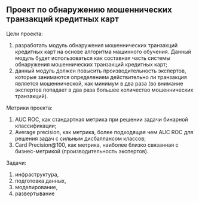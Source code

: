 ## Проект по обнаружению мошеннических транзакций кредитных карт
Цели проекта:
1) разработать модуль обнаружения мошеннических транзакций кредитных карт на основе алгоритма машинного обучения. Данный модуль будет использоваться как составная часть системы обнаружения мошеннических транзакций кредитных карт;
2) данный модуль должен повысить производительность экспертов, которые занимаются определением действительно ли транзакция является мошеннической, как минимум в два раза (во внимание экспертов попадает в два раза большее количество мошеннических транзакций).

Метрики проекта:
1) AUC ROC, как стандартная метрика при решении задачи бинарной классификации;
2) Average precision, как метрика, более подходящая чем AUC ROC для решения задач с сильным дисбаллансом классов;
3) Card Precision@100, как метрика, наиболее близко связанная с бизнес-метрикой (производительность экспертов).

Задачи:
1) инфраструктура,
2) подготовка данных,
3) моделирование,
4) развертывание
